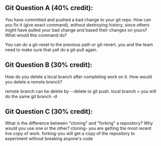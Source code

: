 ## Git Question A (40% credit):

You have committed and pushed a bad change to your git repo.  How can you fix it (give exact command), without destroying history, since others might have pulled your bad change and based their changes on yours?  What would this command do?

You can do a git-reset to the previous path or git-revert. you and the team need to make sure that yall do a git-pull again.


## Git Question B (30% credit):

How do you delete a local branch after completing work on it.  How would you delete a remote branch?

remote branch can be delete by --delete to git push.
local branch = you will do the same git branch -d 

## Git Question C (30% credit):

What is the difference between "cloning" and "forking" a repository?  Why would you use one or the other?
cloning- you are getting the most recent live copy of work. 
forking-you will get a copy of the repository to experiment without breaking anyone's code 